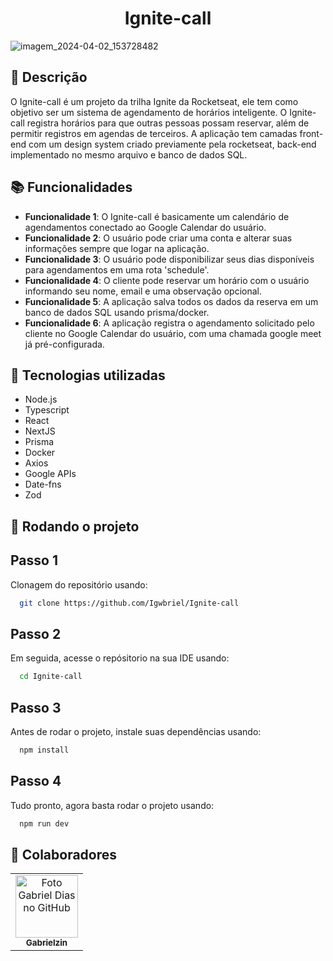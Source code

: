 
<h1 align="center">Ignite-call</h1>

![imagem_2024-04-02_153728482](https://github.com/Igwbriel/Ignite-Call/assets/101999960/7c26d951-13ee-4d9a-ae99-0b83265ccfd1)

## :memo: Descrição
O Ignite-call é um projeto da trilha Ignite da Rocketseat, ele tem como objetivo ser um sistema de agendamento de horários inteligente. O Ignite-call registra horários para que outras pessoas possam reservar, além de permitir registros em agendas de terceiros. A aplicação tem camadas front-end com um design system criado previamente pela rocketseat, back-end implementado no mesmo arquivo e banco de dados SQL. 

## :books: Funcionalidades
* <b>Funcionalidade 1</b>: O Ignite-call é basicamente um calendário de agendamentos conectado ao Google Calendar do usuário.
* <b>Funcionalidade 2</b>: O usuário pode criar uma conta e alterar suas informações sempre que logar na aplicação.
* <b>Funcionalidade 3</b>: O usuário pode disponibilizar seus dias disponíveis para agendamentos em uma rota 'schedule'. 
* <b>Funcionalidade 4</b>: O cliente pode reservar um horário com o usuário informando seu nome, email e uma observação opcional. 
* <b>Funcionalidade 5</b>: A aplicação salva todos os dados da reserva em um banco de dados SQL usando prisma/docker.
* <b>Funcionalidade 6</b>: A aplicação registra o agendamento solicitado pelo cliente no Google Calendar do usuário, com uma chamada google meet já pré-configurada.  


## :wrench: Tecnologias utilizadas
* Node.js
* Typescript
* React
* NextJS
* Prisma
* Docker
* Axios
* Google APIs
* Date-fns
* Zod

## :rocket: Rodando o projeto
## Passo 1

Clonagem do repositório usando:

```bash
  git clone https://github.com/Igwbriel/Ignite-call
```

## Passo 2

Em seguida, acesse o repósitorio na sua IDE usando:

```bash
  cd Ignite-call
```

## Passo 3

Antes de rodar o projeto, instale suas dependências usando:

```bash
  npm install
```

## Passo 4

Tudo pronto, agora basta rodar o projeto usando:

```bash
  npm run dev
```

## :handshake: Colaboradores
<table>
  <tr>
    <td align="center">
      <a href="http://github.com/Igwbriel">
        <img src="https://avatars.githubusercontent.com/u/101999960?v=4" width="100px;" alt="Foto Gabriel Dias no GitHub"/><br>
        <sub>
          <b>Gabrielzin</b>
        </sub>
      </a>
    </td>
  </tr>
</table>
